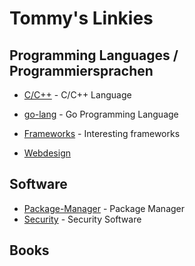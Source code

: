 # Tommy's Linkies

## Programming Languages / Programmiersprachen
* [C/C++](cpp.md) - C/C++ Language
* [go-lang](go-lang.md) - Go Programming Language
* [Frameworks](frameworks.md) - Interesting frameworks

* [Webdesign](webdesign.md) 


## Software
* [Package-Manager](package-manager.md) - Package Manager
* [Security](security.md) - Security Software

## Books
